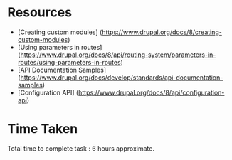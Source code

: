 Resources
=========

- [Creating custom modules] (https://www.drupal.org/docs/8/creating-custom-modules)
- [Using parameters in routes] (https://www.drupal.org/docs/8/api/routing-system/parameters-in-routes/using-parameters-in-routes)
- [API Documentation Samples] (https://www.drupal.org/docs/develop/standards/api-documentation-samples)
- [Configuration API] (https://www.drupal.org/docs/8/api/configuration-api)

Time Taken
==========
Total time to complete task : 6 hours approximate.
